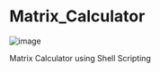 # Matrix_Calculator

![image](https://user-images.githubusercontent.com/75879710/157686809-86cbbd06-13ad-4236-a5e4-236b1fd8532e.png)


Matrix Calculator using Shell Scripting

